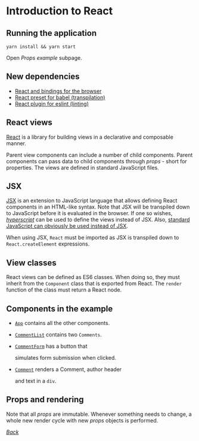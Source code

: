 # Introduction to React

## Running the application

```text
yarn install && yarn start
```

Open _Props example_ subpage.

## New dependencies

* [React and bindings for the browser](https://github.com/urmastalimaa/interactive_frontend_development_2018/tree/cdb4bae60178ff8cb84deb048ae3ba7f93a069f5/lecture_2/package.json#L29)
* [React preset for babel \(transpilation\)](https://github.com/urmastalimaa/interactive_frontend_development_2018/tree/cdb4bae60178ff8cb84deb048ae3ba7f93a069f5/lecture_2/package.json#L15)
* [React plugin for eslint \(linting\)](https://github.com/urmastalimaa/interactive_frontend_development_2018/tree/cdb4bae60178ff8cb84deb048ae3ba7f93a069f5/lecture_2/package.json#L21)

## React views

[React](https://reactjs.org/) is a library for building views in a declarative and composable manner.

Parent view components can include a number of child components. Parent components can pass data to child components through _props_ - short for properties. The views are defined in standard JavaScript files.

## JSX

[JSX](https://reactjs.org/docs/introducing-jsx.html) is an extension to JavaScript language that allows defining React components in an HTML-like syntax. Note that JSX will be transpiled down to JavaScript before it is evaluated in the browser. If one so wishes, [_hyperscript_](https://github.com/hyperhype/hyperscript) can be used to define the views instead of JSX. Also, [standard JavaScript can obviously be used instead of JSX](https://reactjs.org/docs/introducing-jsx.html#jsx-represents-objects).

When using JSX, `React` must be imported as JSX is transpiled down to `React.createElement` expressions.

## View classes

React views can be defined as ES6 classes. When doing so, they must inherit from the `Component` class that is exported from React. The `render` function of the class must return a React node.

## Components in the example

* [`App`](https://github.com/urmastalimaa/interactive_frontend_development_2018/tree/cdb4bae60178ff8cb84deb048ae3ba7f93a069f5/lecture_2/src/props_example/App.js) contains all the other components.
* [`CommentList`](https://github.com/urmastalimaa/interactive_frontend_development_2018/tree/cdb4bae60178ff8cb84deb048ae3ba7f93a069f5/lecture_2/src/props_example/CommentList.js) contains two `Comments`.
* [`CommentForm`](https://github.com/urmastalimaa/interactive_frontend_development_2018/tree/cdb4bae60178ff8cb84deb048ae3ba7f93a069f5/lecture_2/src/props_example/CommentForm.js) has a button that

  simulates form submission when clicked.

* [`Comment`](https://github.com/urmastalimaa/interactive_frontend_development_2018/tree/cdb4bae60178ff8cb84deb048ae3ba7f93a069f5/lecture_2/src/props_example/Comment.js) renders a Comment, author header

  and text in a `div`.

## Props and rendering

Note that all _props_ are immutable. Whenever something needs to change, a whole new render cycle with new _props_ objects is performed.

[_Back_](../../lecture_2-1.md)

